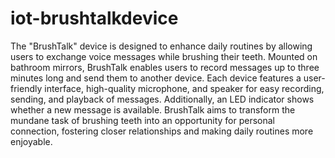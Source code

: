 # iot-brushtalkdevice
The "BrushTalk" device is designed to enhance daily routines by allowing users to exchange voice messages while brushing their teeth.
Mounted on bathroom mirrors, BrushTalk enables users to record messages up to three minutes long and send them to another device. Each device features a user-friendly interface, high-quality microphone, and speaker for easy recording, sending, and playback of messages. Additionally, an LED indicator shows whether a new message is available. BrushTalk aims to transform the mundane task of brushing teeth into an opportunity for personal connection, fostering closer relationships and making daily routines more enjoyable.
